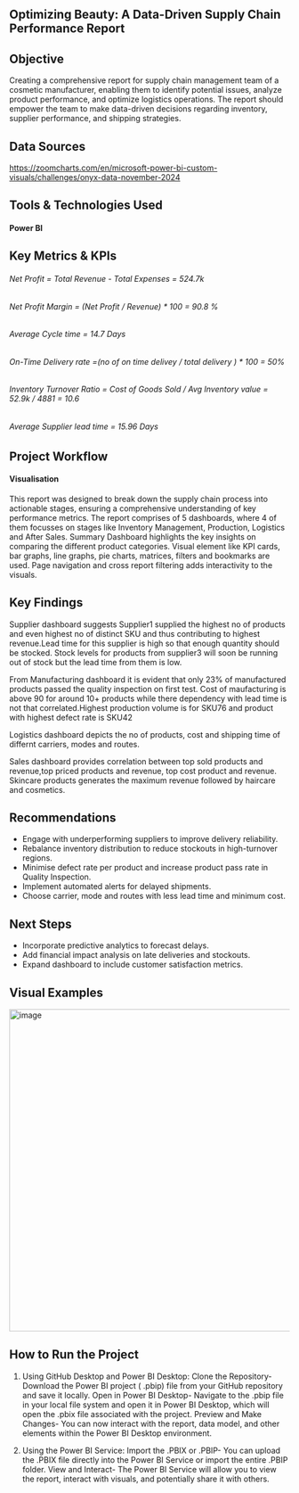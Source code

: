 
## Optimizing Beauty: A Data-Driven Supply Chain Performance Report

##  Objective
Creating a comprehensive report for supply chain management team of a cosmetic manufacturer, enabling them to identify potential issues, analyze product performance, and optimize logistics operations. The report should empower the team to make data-driven decisions regarding inventory, supplier performance, and shipping strategies.

##  Data Sources
https://zoomcharts.com/en/microsoft-power-bi-custom-visuals/challenges/onyx-data-november-2024


##  Tools & Technologies Used
#### Power BI

## Key Metrics & KPIs

###### Net Profit = Total Revenue - Total Expenses  =  524.7k
###### Net Profit Margin = (Net Profit  / Revenue) * 100  =  90.8 %
###### Average Cycle time = 14.7 Days
###### On-Time Delivery rate =(no of on time delivey / total delivery ) * 100 = 50%
###### Inventory Turnover Ratio = Cost of Goods Sold / Avg Inventory value = 52.9k / 4881 = 10.6
###### Average Supplier lead time = 15.96 Days

##  Project Workflow 

#### Visualisation
This report was designed to break down the supply chain process into actionable stages, ensuring a comprehensive understanding of key performance metrics. The report comprises of 5 dashboards, where 4 of them focusses on stages like Inventory Management, Production, Logistics and After Sales.
Summary Dashboard highlights the key insights on comparing the different product categories.
Visual element like KPI cards, bar graphs, line graphs, pie charts, matrices, filters and bookmarks are used. Page navigation and cross report filtering adds interactivity to the visuals.


##  Key Findings
Supplier dashboard suggests Supplier1 supplied the highest no of  products and even highest no of distinct SKU and thus contributing to highest revenue.Lead time for this supplier is high so that enough quantity should be stocked. Stock levels for products from supplier3 will soon be running out of stock but the lead time from them is low.

From Manufacturing dashboard it is evident that only 23% of manufactured products passed the quality inspection on first test. Cost of maufacturing is above 90 for around 10+ products while there dependency with lead time is not that correlated.Highest production volume is for SKU76 and product with highest defect rate is SKU42

Logistics dashboard depicts the no of products, cost and shipping time of differnt carriers, modes and routes.

Sales dashboard provides correlation between top sold products and revenue,top priced products and revenue, top cost product and revenue.
Skincare products generates the maximum revenue followed by haircare and cosmetics.


##  Recommendations

* Engage with underperforming suppliers to improve delivery reliability.
* Rebalance inventory distribution to reduce stockouts in high-turnover regions.
* Minimise defect rate per product and increase product pass rate in Quality Inspection.
* Implement automated alerts for delayed shipments.
* Choose carrier, mode and routes with less lead time and minimum cost.



##  Next Steps

* Incorporate predictive analytics to forecast delays.
* Add financial impact analysis on late deliveries and stockouts.
* Expand dashboard to include customer satisfaction metrics.


##  Visual Examples
<img width="578" alt="image" src="https://github.com/user-attachments/assets/554c81cf-7cef-48d7-81f2-ad3261e264c9" />



##  How to Run the Project

1. Using GitHub Desktop and Power BI Desktop:
Clone the Repository-
Download the Power BI project ( .pbip) file from your GitHub repository and save it locally. 
Open in Power BI Desktop-
Navigate to the .pbip file in your local file system and open it in Power BI Desktop, which will open the .pbix file associated with the project. 
Preview and Make Changes-
You can now interact with the report, data model, and other elements within the Power BI Desktop environment.

2. Using the Power BI Service:
Import the .PBIX or .PBIP-
You can upload the .PBIX file directly into the Power BI Service or import the entire .PBIP folder. 
View and Interact-
The Power BI Service will allow you to view the report, interact with visuals, and potentially share it with others. 
